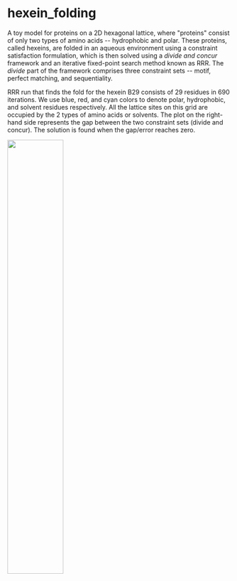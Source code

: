 # hexein_folding

A toy model for proteins on a 2D hexagonal lattice, where "proteins" consist of only two types of amino acids -- hydrophobic and polar.
These proteins, called hexeins, are folded in an aqueous environment using a constraint satisfaction formulation, which is then solved 
using a _divide and concur_ framework and an iterative fixed-point search method known as RRR. The _divide_ part of the framework comprises
three constraint sets -- motif, perfect matching, and sequentiality.

[//]: # (<img src="https://github.com/user-attachments/assets/385c309e-0a8b-4155-acbf-a2dc32a121b1" width="600" />)

RRR run that finds the fold for the hexein B29 consists of 29 residues in 690 iterations. We use blue, red,
and cyan colors to denote polar, hydrophobic, and solvent residues respectively. All the lattice
sites on this grid are occupied by the 2 types of amino acids or solvents. The plot on the right-hand side represents
the gap between the two constraint sets (divide and concur). The solution is found when the gap/error reaches zero. 

<img src="https://github.com/user-attachments/assets/f0ab7f66-9c71-428c-ae64-6ace7605eaf2" width="50%" height="50%"/>

